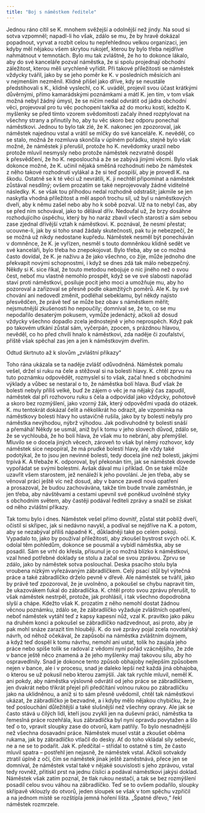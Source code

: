```yaml
---
title: "Boj s náměstkem ředitele"
---
```


Jednou ráno cítil se K. mnohem svěžejší a odolnější než jindy.
Na soud si sotva vzpomněl; napadl-li ho však, zdálo se mu, že by hravě dokázal popadnout, vyrvat a rozbít celou tu nepřehlednou velkou organizaci, jen kdyby měl nějakou všem skrytou rukojeť, kterou by bylo třeba nejdříve nahmátnout v temnotách.
Bylo mu tak zvláštně, že ho to dokonce lákalo, aby do své kanceláře pozval náměstka, že si spolu projednají obchodní záležitost, kterou měli urychleně vyřídit.
Při takové příležitosti se náměstek vždycky tvářil, jako by se jeho poměr ke K. v posledních měsících ani v nejmenším nezměnil.
Klidně přišel jako dříve, kdy se neustále předstihovali s K., klidně vyslechl, co K. uváděl, projevil svou účast krátkými důvěrnými, přímo kamarádskými poznámkami a mátl K. jen tím, v tom však možná nebyl žádný úmysl, že se ničím nedal odvrátit od jádra obchodní věci, projevoval pro tu věc pochopení takřka až do morku kostí, kdežto K. myšlenky se před tímto vzorem svědomitosti začaly ihned rozptylovat na všechny strany a přinutily ho, aby tu věc skoro bez odporu ponechal náměstkovi.
Jednou to bylo tak zlé, že K. nakonec jen zpozoroval, jak náměstek najednou vstal a vrátil se mlčky do své kanceláře.
K. nevěděl, co se stalo, možná že rozmluva skončila v úplném pořádku, stejně bylo však možné, že náměstek ji přerušil, protože ho K. nevědomky urazil nebo protože mluvil nesmysly nebo protože náměstek nezvratně dospěl k přesvědčení, že ho K. neposlouchá a že se zabývá jinými věcmi.
Bylo však dokonce možné, že K. učinil nějaká směšná rozhodnutí nebo že náměstek z něho takové rozhodnutí vylákal a že si teď pospíší, aby je provedl K. na škodu. Ostatně se k té věci už nevrátili, K. ji nechtěl připomínat a náměstek zůstával nesdílný; ovšem prozatím se také neprojevovaly žádné viditelné následky.
K. se však tou příhodou nedal rozhodně odstrašit; jakmile se jen naskytla vhodná příležitost a měl aspoň trochu sil, už byl u náměstkových dveří, aby k němu zašel nebo aby ho k sobě pozval.
Už na to nebyl čas, aby se před ním schovával, jako to dělával dřív.
Nedoufal už, že brzy dosáhne rozhodujícího úspěchu, který by ho naráz zbavil všech starostí a sám sebou zase zjednal dřívější vztah k náměstkovi.
K. poznával, že nesmí přestat; ucouvne-li, jak by si toho snad žádaly skutečnosti, pak tu je nebezpečí, že se možná už nikdy nedostane kupředu.
Náměstek nesměl být ponecháván v domněnce, že K. je vyřízen, nesměl s touto domněnkou klidně sedět ve své kanceláři, bylo třeba ho znepokojovat.
Bylo třeba, aby se co možná často dovídal, že K. je naživu a že jako všechno, co žije, může jednoho dne překvapit novými schopnostmi, i když se dnes zdá tak málo nebezpečný.
Někdy si K. sice říkal, že touto metodou nebojuje o nic jiného než o svou čest, neboť mu vlastně nemohlo prospět, když se ve své slabosti napořád staví proti náměstkovi, posiluje pocit jeho moci a umožňuje mu, aby ho pozoroval a zařizoval se přesně podle okamžitých poměrů.
Ale K. by své chování ani nedovedl změnit, podléhal sebeklamu, byl někdy najisto přesvědčen, že právě teď se může bez obav s náměstkem měřit; nejsmutnější zkušenosti ho nepoučily; domníval se, že to, co se mu nepodařilo desaterým pokusem, vymůže jedenáctý, ačkoli až dosud vždycky všechno dopadlo zcela jednostejně v jeho neprospěch.
Když pak po takovém utkání zůstal sám, vyčerpán, zpocen, s prázdnou hlavou, nevěděl, co ho před chvílí hnalo k náměstkovi, zda naděje či zoufalství, příště však spěchal zas jen a jen k náměstkovým dveřím.

Odtud škrtnuto až k slovům „zvláštní příkazy“

Toho rána ukázala se ta naděje zvlášť odůvodněná.
Náměstek pomalu vešel, držel si ruku na čele a stěžoval si na bolesti hlavy.
K. chtěl zprvu na tuto poznámku odpovědět, rozmyslel si to však, začal hned s obchodními výklady a vůbec se nestaral o to, že náměstka bolí hlava.
Buď však že bolesti nebyly příliš velké, buď že zájem o věc je na nějaký čas zapudil, náměstek dal při rozhovoru ruku s čela a odpovídal jako vždycky, pohotově a skoro bez rozmýšlení, jako vzorný žák, který odpověďmi vpadá do otázek.
K. mu tentokrát dokázal čelit a několikrát ho odrazit, ale vzpomínka na náměstkovy bolesti hlavy ho ustavičně rušila, jako by ty bolestí nebyly pro náměstka nevýhodou, nýbrž výhodou.
Jak podivuhodně ty bolesti snáší a přemáhá! Někdy se usmál, aniž byl k tomu v jeho slovech důvod, zdálo se, že se vychloubá, že ho bolí hlava, že však mu to nebrání, aby přemýšlel.
Mluvilo se o docela jiných věcech, zároveň to však byl němý rozhovor, kdy náměstek sice nepopíral, že má prudké bolestí hlavy, ale vždy také podotýkal, že to jsou jen nevinné bolesti, tedy docela jiné než bolesti, jakými trpívá K. A třebaže K. odporoval, byl překonán tím, jak se náměstek dovede vypořádat se svými bolestmi.
Avšak dával mu i příklad.
On se také může uzavřít všem starostem, jež nenáleží k jeho povolání.
Je jen třeba, aby se věnoval práci ještě víc než dosud, aby v bance zavedl nová opatření a prosazoval, že budou zachovávána, takže tím bude trvale zaměstnán, je jen třeba, aby návštěvami a cestami upevnil své poněkud uvolněné styky s obchodním světem, aby častěji podával řediteli zprávy a snažil se získat od něho zvláštní příkazy.

Tak tomu bylo i dnes.
Náměstek vešel přímo dovnitř, zůstal stát poblíž dveří, očistil si skřipec, jak si nedávno navykl, a podíval se nejdříve na K. a potom, aby se nezabýval příliš nápadně K., důkladněji také po celém pokoji.
Vypadalo to, jako by používal příležitosti, aby zkoušel bystrost svých očí.
K. odolal těm pohledům, dokonce se pousmál a vybídl náměstka, aby se posadil.
Sám se vrhl do křesla, přisunul je co možná blízko k náměstkovi, vzal hned potřebné doklady se stolu a začal se svou zprávou.
Zprvu se zdálo, jako by náměstek sotva poslouchal.
Deska psacího stolu byla vroubena nízkým vyřezávaným zábradlíčkem.
Celý psací stůl byl výtečná práce a také zábradlíčko drželo pevně v dřevě.
Ale náměstek se tvářil, jako by právě teď zpozoroval, že je uvolněno, a pokoušel se chybu napravit tím, že ukazovákem ťukal do zábradlíčka.
K. chtěl proto svou zprávu přerušit, to však náměstek nestrpěl, protože, jak prohlásil, i tak všechno dopodrobna slyší a chápe.
Kdežto však K. prozatím z něho nemohl dostat žádnou věcnou poznámku, zdálo se, že zábradlíčko vyžaduje zvláštních opatření, neboť náměstek vy­táhl teď z kapsy kapesní nůž, vzal K. pravítko jako páku na druhém konci a pokoušel se zábradlíčko nadzvednout, asi proto, aby je pak mohl snáze zarazit tím hlouběji.
K. do své zprávy pojal zcela novotářský návrh, od něhož očekával, že zapůsobí na náměstka zvláštním dojmem, a když teď dospěl k tomu návrhu, nemohl ani ustat, tolik ho zaujala jeho práce nebo spíše tolik se radoval z vědomí nyní pořád vzácnějšího, že zde v bance ještě něco znamená a že jeho myšlenky mají takovou sílu, aby ho ospravedlnily.
Snad je dokonce tento způsob obhajoby nejlepším způsobem nejen v bance, ale i v procesu, snad je daleko lepší než každá jiná obhajoba, o kterou se už pokusil nebo kterou zamýšlí.
Jak tak rychle mluvil, neměl K. ani pokdy, aby náměstka výslovně odvrátil od jeho práce se zábradlíčkem, jen dvakrát nebo třikrát přejel při předčítání volnou rukou po zábradlíčku jako na uklidněnou, a aniž si to sám přesně uvědomil, chtěl tak náměstkovi ukázat, že zábradlíčko je bezvadné, a i kdyby mělo nějakou chybičku, že je teď poslouchání důležitější a také slušnější než všechny opravy.
Ale jak se často stává u čilých lidí, kteří jsou zvyklí jen na duševní práci, náměstka ta řemeslná práce rozehřála, kus zábradlíčka byl nyní opravdu povytažen a šlo teď o to, vpravit sloupky zase do otvorů, kam patřily.
To bylo nesnadnější než všechna dosavadní práce.
Náměstek musel vstát a zkoušet oběma rukama, jak by zábradlíčko vtlačil do desky.
Ať do toho vkládal síly sebevíc, ne a ne se to podařit.
Jak K. předčítal – střídal to ostatně s tím, že často mluvil spatra – postřehl jen nejasně, že náměstek vstal.
Ačkoli sotvakdy ztratil úplně z očí, čím se náměstek jinak ještě zaměstnává, přece jen se domníval, že náměstek vstal také v nějaké souvislosti s jeho zprávou, vstal tedy rovněž, přitiskl prst na jednu číslici a podával náměstkovi jakýsi doklad.
Náměstek však zatím poznal, že tlak rukou nestačí, a tak se bez rozmýšlení posadil celou svou váhou na zábradlíčko.
Teď se to ovšem podařilo, sloupky skřípavě vklouzly do otvorů, jeden sloupek se však v tom spěchu vzpříčil a na jednom místě se rozštípla jemná hoření lišta.
„Špatné dřevo,“
řekl náměstek rozmrzele.